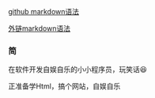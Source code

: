 [github markdown语法](https://guides.github.com/features/mastering-markdown/ "markdown")

[外链markdown语法](http://www.cnblogs.com/yabin/p/6366151.html "markdown")

### 简

在软件开发自娱自乐的小小程序员，玩笑话😆

正准备学Html，搞个网站，自娱自乐
